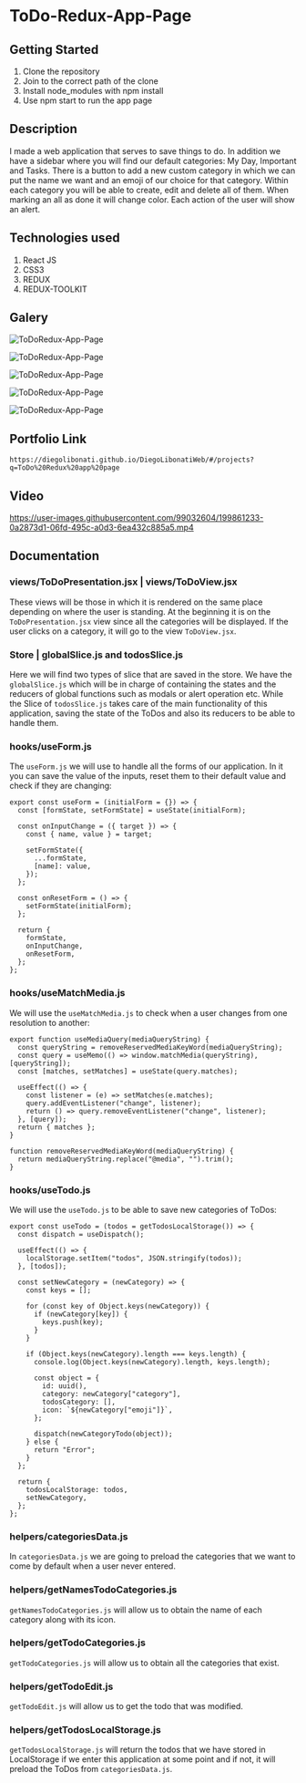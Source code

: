 # ToDo-Redux-App-Page

## Getting Started

1. Clone the repository
2. Join to the correct path of the clone
3. Install node_modules with npm install
4. Use npm start to run the app page

## Description

I made a web application that serves to save things to do. In addition we have a sidebar where you will find our default categories: My Day, Important and Tasks. There is a button to add a new custom category in which we can put the name we want and an emoji of our choice for that category. Within each category you will be able to create, edit and delete all of them. When marking an all as done it will change color. Each action of the user will show an alert.

## Technologies used

1. React JS
2. CSS3
3. REDUX
4. REDUX-TOOLKIT

## Galery

![ToDoRedux-App-Page](https://raw.githubusercontent.com/DiegoLibonati/DiegoLibonatiWeb/main/data/projects/React/Imagenes/reduxtodo-0.jpg)

![ToDoRedux-App-Page](https://raw.githubusercontent.com/DiegoLibonati/DiegoLibonatiWeb/main/data/projects/React/Imagenes/reduxtodo-1.jpg)

![ToDoRedux-App-Page](https://raw.githubusercontent.com/DiegoLibonati/DiegoLibonatiWeb/main/data/projects/React/Imagenes/reduxtodo-2.jpg)

![ToDoRedux-App-Page](https://raw.githubusercontent.com/DiegoLibonati/DiegoLibonatiWeb/main/data/projects/React/Imagenes/reduxtodo-3.jpg)

![ToDoRedux-App-Page](https://raw.githubusercontent.com/DiegoLibonati/DiegoLibonatiWeb/main/data/projects/React/Imagenes/reduxtodo-4.jpg)

## Portfolio Link

`https://diegolibonati.github.io/DiegoLibonatiWeb/#/projects?q=ToDo%20Redux%20app%20page`

## Video

https://user-images.githubusercontent.com/99032604/199861233-0a2873d1-06fd-495c-a0d3-6ea432c885a5.mp4

## Documentation

### views/ToDoPresentation.jsx | views/ToDoView.jsx

These views will be those in which it is rendered on the same place depending on where the user is standing. At the beginning it is on the `ToDoPresentation.jsx` view since all the categories will be displayed. If the user clicks on a category, it will go to the view `ToDoView.jsx`.

### Store | globalSlice.js and todosSlice.js

Here we will find two types of slice that are saved in the store. We have the `globalSlice.js` which will be in charge of containing the states and the reducers of global functions such as modals or alert operation etc. While the Slice of `todosSlice.js` takes care of the main functionality of this application, saving the state of the ToDos and also its reducers to be able to handle them.

### hooks/useForm.js

The `useForm.js` we will use to handle all the forms of our application. In it you can save the value of the inputs, reset them to their default value and check if they are changing:

```
export const useForm = (initialForm = {}) => {
  const [formState, setFormState] = useState(initialForm);

  const onInputChange = ({ target }) => {
    const { name, value } = target;

    setFormState({
      ...formState,
      [name]: value,
    });
  };

  const onResetForm = () => {
    setFormState(initialForm);
  };

  return {
    formState,
    onInputChange,
    onResetForm,
  };
};
```

### hooks/useMatchMedia.js

We will use the `useMatchMedia.js` to check when a user changes from one resolution to another:

```
export function useMediaQuery(mediaQueryString) {
  const queryString = removeReservedMediaKeyWord(mediaQueryString);
  const query = useMemo(() => window.matchMedia(queryString), [queryString]);
  const [matches, setMatches] = useState(query.matches);

  useEffect(() => {
    const listener = (e) => setMatches(e.matches);
    query.addEventListener("change", listener);
    return () => query.removeEventListener("change", listener);
  }, [query]);
  return { matches };
}

function removeReservedMediaKeyWord(mediaQueryString) {
  return mediaQueryString.replace("@media", "").trim();
}
```

### hooks/useTodo.js

We will use the `useTodo.js` to be able to save new categories of ToDos:

```
export const useTodo = (todos = getTodosLocalStorage()) => {
  const dispatch = useDispatch();

  useEffect(() => {
    localStorage.setItem("todos", JSON.stringify(todos));
  }, [todos]);

  const setNewCategory = (newCategory) => {
    const keys = [];

    for (const key of Object.keys(newCategory)) {
      if (newCategory[key]) {
        keys.push(key);
      }
    }

    if (Object.keys(newCategory).length === keys.length) {
      console.log(Object.keys(newCategory).length, keys.length);

      const object = {
        id: uuid(),
        category: newCategory["category"],
        todosCategory: [],
        icon: `${newCategory["emoji"]}`,
      };

      dispatch(newCategoryTodo(object));
    } else {
      return "Error";
    }
  };

  return {
    todosLocalStorage: todos,
    setNewCategory,
  };
};

```

### helpers/categoriesData.js

In `categoriesData.js` we are going to preload the categories that we want to come by default when a user never entered.

### helpers/getNamesTodoCategories.js

`getNamesTodoCategories.js` will allow us to obtain the name of each category along with its icon.

### helpers/getTodoCategories.js

`getTodoCategories.js` will allow us to obtain all the categories that exist.

### helpers/getTodoEdit.js

`getTodoEdit.js` will allow us to get the todo that was modified.

### helpers/getTodosLocalStorage.js

`getTodosLocalStorage.js` will return the todos that we have stored in LocalStorage if we enter this application at some point and if not, it will preload the ToDos from `categoriesData.js`.

